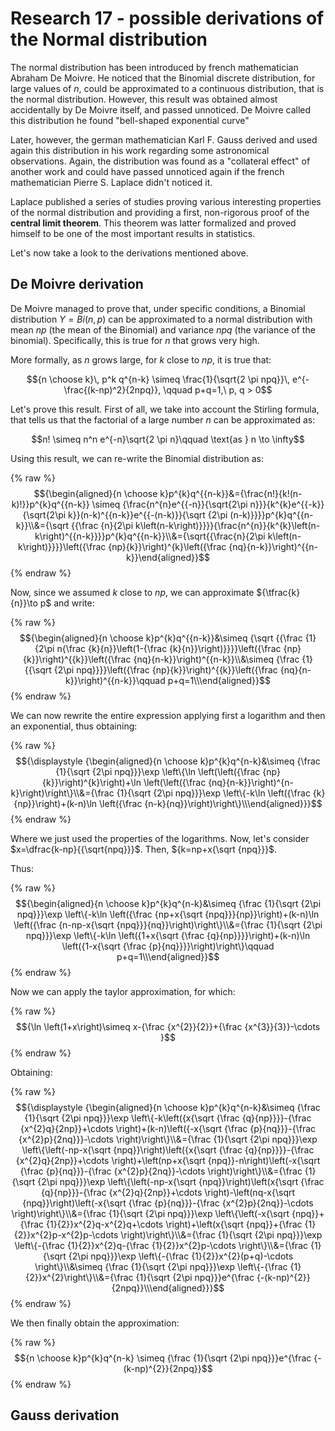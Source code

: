 <script type="text/javascript" id="MathJax-script" async
  src="https://cdn.jsdelivr.net/npm/mathjax@3/es5/tex-mml-chtml.js">
</script>
<script>
  MathJax = {
    tex: {
      inlineMath: [['$', '$']]
    }
  };
</script>

# Research 17 - possible derivations of the Normal distribution

The normal distribution has been introduced by french mathematician Abraham De Moivre. He noticed that the Binomial discrete distribution, for large values of $n$, could be approximated to a continuous distribution, that is the normal distribution. However, this result was obtained almost accidentally by De Moivre itself, and passed unnoticed. De Moivre called this distribution he found "bell-shaped exponential curve"

Later, however, the german mathematician Karl F. Gauss derived and used again this distribution in his work regarding some astronomical observations. Again, the distribution was found as a "collateral effect" of another work and could have passed unnoticed again if the french mathematician Pierre S. Laplace didn't noticed it.

Laplace published a series of studies proving various interesting properties of the normal distribution and providing a first, non-rigorous proof of the **central limit theorem**. This theorem was latter formalized and proved himself to be one of the most important results in statistics.

Let's now take a look to the derivations mentioned above.

## De Moivre derivation

De Moivre managed to prove that, under specific conditions, a Binomial distribution $Y=Bi(n,p)$ can be approximated to a normal distribution with mean $np$ (the mean of the Binomial) and variance $npq$ (the variance of the binomial). Specifically, this is true for $n$ that grows very high.

More formally, as $n$ grows large, for $k$ close to $np$, it is true that:

$${n \choose k}\, p^k q^{n-k} \simeq \frac{1}{\sqrt{2 \pi npq}}\, e^{-\frac{(k-np)^2}{2npq}}, \qquad p+q=1,\ p, q > 0$$

Let's prove this result. First of all, we take into account the Stirling formula, that tells us that the factorial of a large number $n$ can be approximated as:

$$n! \simeq  n^n e^{-n}\sqrt{2 \pi n}\qquad \text{as } n \to \infty$$

Using this result, we can re-write the Binomial distribution as:

{% raw %}
$${\begin{aligned}{n \choose k}p^{k}q^{{n-k}}&={\frac{n!}{k!(n-k)!}}p^{k}q^{{n-k}} \simeq {\frac{n^{n}e^{{-n}}{\sqrt{2\pi n}}}{k^{k}e^{{-k}}{\sqrt{2\pi k}}(n-k)^{{n-k}}e^{{-(n-k)}}{\sqrt  {2\pi (n-k)}}}}p^{k}q^{{n-k}}\\&={\sqrt  {{\frac  {n}{2\pi k\left(n-k\right)}}}}{\frac{n^{n}}{k^{k}\left(n-k\right)^{{n-k}}}}p^{k}q^{{n-k}}\\&={\sqrt{{\frac{n}{2\pi k\left(n-k\right)}}}}\left({\frac  {np}{k}}\right)^{k}\left({\frac  {nq}{n-k}}\right)^{{n-k}}\end{aligned}}$$
{% endraw %}

Now, since we assumed $k$ close to $np$, we can approximate ${\tfrac{k}{n}}\to p$ and write:

{% raw %}
$${\begin{aligned}{n \choose k}p^{k}q^{{n-k}}&\simeq {\sqrt  {{\frac  {1}{2\pi n{\frac  {k}{n}}\left(1-{\frac  {k}{n}}\right)}}}}\left({\frac  {np}{k}}\right)^{{k}}\left({\frac  {nq}{n-k}}\right)^{{n-k}}\\&\simeq {\frac  {1}{{\sqrt  {2\pi npq}}}}\left({\frac  {np}{k}}\right)^{{k}}\left({\frac  {nq}{n-k}}\right)^{{n-k}}\qquad p+q=1\\\end{aligned}}$$
{% endraw %}

We can now rewrite the entire expression applying first a logarithm and then an exponential, thus obtaining:

{% raw %}
$${\displaystyle {\begin{aligned}{n \choose k}p^{k}q^{n-k}&\simeq {\frac {1}{\sqrt {2\pi npq}}}\exp \left\{\ln \left(\left({\frac {np}{k}}\right)^{k}\right)+\ln \left(\left({\frac {nq}{n-k}}\right)^{n-k}\right)\right\}\\&={\frac {1}{\sqrt {2\pi npq}}}\exp \left\{-k\ln \left({\frac {k}{np}}\right)+(k-n)\ln \left({\frac {n-k}{nq}}\right)\right\}\\\end{aligned}}}$$
{% endraw %}

Where we just used the properties of the logarithms. Now, let's consider $x=\dfrac{k-np}{{\sqrt{npq}}}$. Then, ${k=np+x{\sqrt {npq}}}$.

Thus:

{% raw %}
$${\begin{aligned}{n \choose k}p^{k}q^{n-k}&\simeq {\frac {1}{\sqrt {2\pi npq}}}\exp \left\{-k\ln \left({\frac {np+x{\sqrt {npq}}}{np}}\right)+(k-n)\ln \left({\frac {n-np-x{\sqrt {npq}}}{nq}}\right)\right\}\\&={\frac {1}{\sqrt {2\pi npq}}}\exp \left\{-k\ln \left({1+x{\sqrt {\frac {q}{np}}}}\right)+(k-n)\ln \left({1-x{\sqrt {\frac {p}{nq}}}}\right)\right\}\qquad p+q=1\\\end{aligned}}$$
{% endraw %}

Now we can apply the taylor approximation, for which:

{% raw %}
$${\ln \left(1+x\right)\simeq x-{\frac {x^{2}}{2}}+{\frac {x^{3}}{3}}-\cdots }$$
{% endraw %}

Obtaining:

{% raw %}
$${\displaystyle {\begin{aligned}{n \choose k}p^{k}q^{n-k}&\simeq {\frac {1}{\sqrt {2\pi npq}}}\exp \left\{-k\left({x{\sqrt {\frac {q}{np}}}}-{\frac {x^{2}q}{2np}}+\cdots \right)+(k-n)\left({-x{\sqrt {\frac {p}{nq}}}-{\frac {x^{2}p}{2nq}}}-\cdots \right)\right\}\\&={\frac {1}{\sqrt {2\pi npq}}}\exp \left\{\left(-np-x{\sqrt {npq}}\right)\left({x{\sqrt {\frac {q}{np}}}}-{\frac {x^{2}q}{2np}}+\cdots \right)+\left(np+x{\sqrt {npq}}-n\right)\left(-x{\sqrt {\frac {p}{nq}}}-{\frac {x^{2}p}{2nq}}-\cdots \right)\right\}\\&={\frac {1}{\sqrt {2\pi npq}}}\exp \left\{\left(-np-x{\sqrt {npq}}\right)\left(x{\sqrt {\frac {q}{np}}}-{\frac {x^{2}q}{2np}}+\cdots \right)-\left(nq-x{\sqrt {npq}}\right)\left(-x{\sqrt {\frac {p}{nq}}}-{\frac {x^{2}p}{2nq}}-\cdots \right)\right\}\\&={\frac {1}{\sqrt {2\pi npq}}}\exp \left\{\left(-x{\sqrt {npq}}+{\frac {1}{2}}x^{2}q-x^{2}q+\cdots \right)+\left(x{\sqrt {npq}}+{\frac {1}{2}}x^{2}p-x^{2}p-\cdots \right)\right\}\\&={\frac {1}{\sqrt {2\pi npq}}}\exp \left\{-{\frac {1}{2}}x^{2}q-{\frac {1}{2}}x^{2}p-\cdots \right\}\\&={\frac {1}{\sqrt {2\pi npq}}}\exp \left\{-{\frac {1}{2}}x^{2}(p+q)-\cdots \right\}\\&\simeq {\frac {1}{\sqrt {2\pi npq}}}\exp \left\{-{\frac {1}{2}}x^{2}\right\}\\&={\frac {1}{\sqrt {2\pi npq}}}e^{\frac {-(k-np)^{2}}{2npq}}\\\end{aligned}}}$$
{% endraw %}

We then finally obtain the approximation:

{% raw %}
$${n \choose k}p^{k}q^{n-k} \simeq {\frac {1}{\sqrt {2\pi npq}}}e^{\frac {-(k-np)^{2}}{2npq}}$$
{% endraw %}

## Gauss derivation